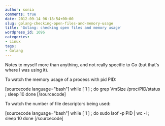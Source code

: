 ```yaml
---
author: sonia
comments: true
date: 2012-09-14 06:18:54+00:00
slug: golang-checking-open-files-and-memory-usage
title: 'Golang: checking open files and memory usage'
wordpress_id: 1696
categories:
- Linux
tags:
- Golang
---
```


Notes to myself more than anything, and not really specific to Go (but that's where I was using it).

To watch the memory usage of a process with pid PID:

[sourcecode language="bash"]
while [ 1 ] ; do
  grep VmSize  /proc/PID/status ; sleep 10
done
[/sourcecode]

To watch the number of file descriptors being used:

[sourcecode language="bash"]
while [ 1 ] ; do
  sudo lsof -p PID | wc -l ; sleep 10
done
[/sourcecode]

